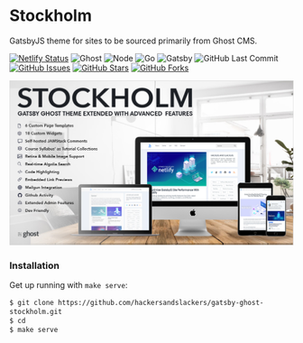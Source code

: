 # Stockholm

GatsbyJS theme for sites to be sourced primarily from Ghost CMS.

[![Netlify Status](https://api.netlify.com/api/v1/badges/0641111d-1c93-4886-8dbe-5f26ae995b36/deploy-status)](https://app.netlify.com/sites/hackersandslackers/deploys)
![Ghost](https://img.shields.io/badge/Ghost-^v4.0.0-lightgrey.svg?longCache=true&style=flat-square&logo=ghost&logoColor=white&colorB=656c82&colorA=4c566a)
![Node](https://img.shields.io/badge/NodeJS-v^14.0.0-green.svg?longCache=true&style=flat-square&logo=node.js&logoColor=white&colorB=a3be8c&colorA=4c566a)
![Go](https://img.shields.io/badge/Go-1.17-blue.svg?logo=go&longCache=true&logoColor=white&colorB=88C0D0&style=flat-square&colorA=4c566a)
![Gatsby](https://img.shields.io/badge/Gatsby-v^3.13.0-red.svg?longCache=true&style=flat-square&logo=Gatsby&logoColor=white&colorA=4c566a&colorB=b48ead)
![GitHub Last Commit](https://img.shields.io/github/last-commit/google/skia.svg?style=flat-square&colorA=4c566a&colorB=a3be8c&logo=GitHub)
[![GitHub Issues](https://img.shields.io/github/issues/toddbirchard/gatsby-ghost-stockholm.svg?style=flat-square&colorB=ebcb8b&colorA=4c566a&logo=GitHub)](https://github.com/toddbirchard/stockholm/issues)
[![GitHub Stars](https://img.shields.io/github/stars/toddbirchard/gatsby-ghost-stockholm.svg?style=flat-square&colorB=ebcb8b&colorA=4c566a&logo=GitHub)](https://github.com/toddbirchard/stockholm/stargazers)
[![GitHub Forks](https://img.shields.io/github/forks/toddbirchard/gatsby-ghost-stockholm.svg?style=flat-square&colorA=4c566a&colorB=ebcb8b&logo=GitHub)](https://github.com/toddbirchard/stockholm/network)

![Stockholm Github Preview](./.github/stockholm_2021@2x.jpg)

### Installation

Get up running with `make serve`:

```shell
$ git clone https://github.com/hackersandslackers/gatsby-ghost-stockholm.git
$ cd
$ make serve
``` 




